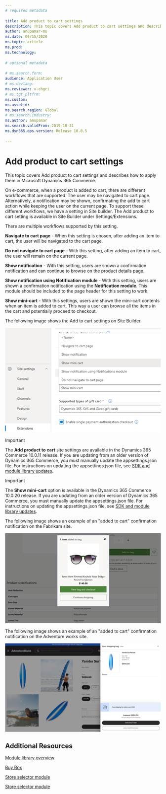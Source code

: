 ```yaml
---
# required metadata

title: Add product to cart settings
description: This topic covers Add product to cart settings and describes how to apply them in Microsoft Dynamics 365 Commerce.
author: anupamar-ms
ms.date: 09/15/2020
ms.topic: article
ms.prod: 
ms.technology: 

# optional metadata

# ms.search.form: 
audience: Application User
# ms.devlang: 
ms.reviewer: v-chgri
# ms.tgt_pltfrm: 
ms.custom: 
ms.assetid: 
ms.search.region: Global
# ms.search.industry: 
ms.author: anupamar
ms.search.validFrom: 2019-10-31
ms.dyn365.ops.version: Release 10.0.5

---
```



# Add product to cart settings

This topic covers Add product to cart settings and describes how to apply them in Microsoft Dynamics 365 Commerce.

On e-commerce, when a product is added to cart, there are different workflows that are supported. The user may be navigated to cart page. Alternatively, a notification may be shown, confirmating the add to cart action while keeping the user on the current page. To support these different workflows, we have a setting in Site builder. The Add product to cart setting is available in Site Builder under Settings/Extensions. 

There are multiple workflows supported by this setting.

 **Navigate to cart page** - When this setting is chosen, after adding an item to cart, the user will be navigated to the cart page.
 
 **Do not navigate to cart page** - With this setting, after adding an item to cart, the user will remain on the current page.
 
  **Show notification** - With this setting, users are shown a confirmation notification and can continue to browse on the product details page. 
  
  **Show notification using Notification module** - With this setting, users are shown a confirmation notification using the **Notification module**. This module should be included to the page header for this setting to work.
  
  **Show mini-cart** - With this settings, users are shown the mini-cart contents when an item is added to cart. This way a user can browse all the items in the cart and potentially proceed to checkout.

The following image shows the Add to cart settings on Site Builder.

![Example of a site settings](./media/AW_sitesettings.PNG)

> [!IMPORTANT]
> The **Add product to cart** site settings are available in the Dynamics 365 Commerce 10.0.11 release. If you are updating from an older version of Dynamics 365 Commerce, you must manually update the appsettings.json file. For instructions on updating the appsettings.json file, see [SDK and module library updates](e-commerce-extensibility/sdk-updates.md#update-the-appsettingsjson-file). 

> [!IMPORTANT]
> The **Show mini-cart** option is available in the Dynamics 365 Commerce 10.0.20 release. If you are updating from an older version of Dynamics 365 Commerce, you must manually update the appsettings.json file. For instructions on updating the appsettings.json file, see [SDK and module library updates](e-commerce-extensibility/sdk-updates.md#update-the-appsettingsjson-file). 


The following image shows an example of an "added to cart" confirmation notification on the Fabrikam site.

![Example of a notification module](./media/ecommerce-addtocart-notifications.PNG)

The following image shows an example of an "added to cart" confirmation notification on the Adventure works site.

![Example of a notification module](./media/AW_minicart.PNG)

## Additional Resources

[Module library overview](starter-kit-overview.md)

[Buy Box](add-buy-box.md)

[Store selector module](store-selector.md)


[Store selector module](store-selector.md)

